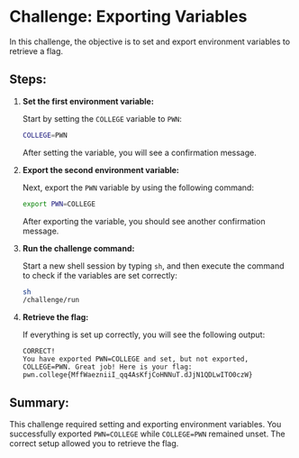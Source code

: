 # Challenge: Exporting Variables

In this challenge, the objective is to set and export environment variables to retrieve a flag.

## Steps:

1. **Set the first environment variable:**

    Start by setting the `COLLEGE` variable to `PWN`:

    ```bash
    COLLEGE=PWN
    ```

    After setting the variable, you will see a confirmation message.

2. **Export the second environment variable:**

    Next, export the `PWN` variable by using the following command:

    ```bash
    export PWN=COLLEGE
    ```

    After exporting the variable, you should see another confirmation message.

3. **Run the challenge command:**

    Start a new shell session by typing `sh`, and then execute the command to check if the variables are set correctly:

    ```bash
    sh
    /challenge/run
    ```

4. **Retrieve the flag:**

    If everything is set up correctly, you will see the following output:

    ```
    CORRECT!
    You have exported PWN=COLLEGE and set, but not exported, COLLEGE=PWN. Great job! Here is your flag:
    pwn.college{MffWaezniiI_qq4AsKfjCoHNNuT.dJjN1QDLwITO0czW}
    ```

## Summary:

This challenge required setting and exporting environment variables. You successfully exported `PWN=COLLEGE` while `COLLEGE=PWN` remained unset. The correct setup allowed you to retrieve the flag.
